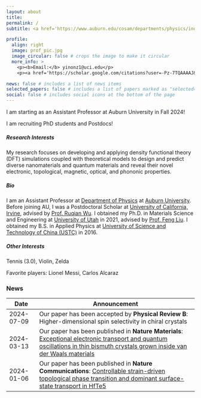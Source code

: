```yaml
---
layout: about
title: 
permalink: /
subtitle: <a href='https://www.auburn.edu/cosam/departments/physics/index.htm'>Department of Physics</a> | <a href='https://www.auburn.edu'>Auburn University</a>

profile:
  align: right
  image: prof_pic.jpg
  image_circular: false # crops the image to make it circular
  more_info: >
    <p><b>Email:</b> yinonz1@uci.edu</p>
    <p><a href='https://scholar.google.com/citations?user=-Pz-7TQAAAAJ&hl=en'><b>Google Scholar</b></a></p>

news: false # includes a list of news items
selected_papers: false # includes a list of papers marked as "selected={true}"
social: false # includes social icons at the bottom of the page
---
```


<p>I am starting as an Assistant Professor at Auburn University in Fall 2024!</p>
<p>I am recruiting PhD students and Postdocs! </p>

<h5><b>Research Interests</b></h5>
My research focuses on developing and applying density functional theory (DFT) simulations coupled with theoretical models to design and predict diverse nanomaterials and quantum materials and reveal their novel electronic, topological, magnetic, optical, and phononic properties.

<h5><b>Bio</b></h5>
I am an Assistant Professor at <a href='https://www.auburn.edu/cosam/departments/physics/index.htm'>Department of Physics</a> at <a href='https://www.auburn.edu'>Auburn University</a>. Before joining AU, I was a Postdoctoral Scholar at <a href='https://uci.edu'>University of California, Irvine</a>, advised by <a href='https://www.physics.uci.edu/wugroup/people.html'>Prof. Ruqian Wu</a>. I obtained my Ph.D. in Materials Science and Engineering at <a href='https://www.utah.edu'>University of Utah</a> in 2021, advised by <a href='https://my.eng.utah.edu/~fliu/index.html'>Prof. Feng Liu</a>. I obtained my B.S. in Applied Physics at <a href='http://en.ustc.edu.cn'>University of Science and Technology of China (USTC)</a> in 2016.

<h5><b>Other Interests</b></h5>
<p>Tennis (3.0), Violin, Zelda</p>
<p>Favorite players: Lionel Messi, Carlos Alcaraz</p>

<body>
    <h3>News</h3>
    <table class="announcements-table">
        <thead>
            <tr>
                <th>Date</th>
                <th>Announcement</th>
            </tr>
        </thead>
        <tbody>
            <tr>
                <td>2024-07-09</td>
                <td>Our paper has been accepted by <b>Physical Review B</b>: Higher-dimensional spin selectivity in chiral crystals</td>
            </tr>
            <tr>
                <td>2024-03-13</td>
                <td>Our paper has been published in <b>Nature Materials</b>: <a href='https://www.nature.com/articles/s41563-024-01894-0'>Exceptional electronic transport and quantum oscillations in thin bismuth crystals grown inside van der Waals materials</a></td>
            </tr>
            <tr>
                <td>2024-01-06</td>
                <td>Our paper has been published in <b>Nature Communications</b>: <a href='https://www.nature.com/articles/s41467-023-44547-7'>Controllable strain-driven topological phase transition and dominant surface-state transport in HfTe5</a></td>
            </tr>
        </tbody>
    </table>
</body>
